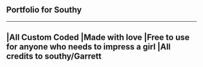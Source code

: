 ## Portfolio for Southy
-----------------------------------------------------------------------
 |All Custom Coded 
 |Made with love 
 |Free to use for anyone who needs to impress a girl 
 |All credits to southy/Garrett 
-----------------------------------------------------------------------
